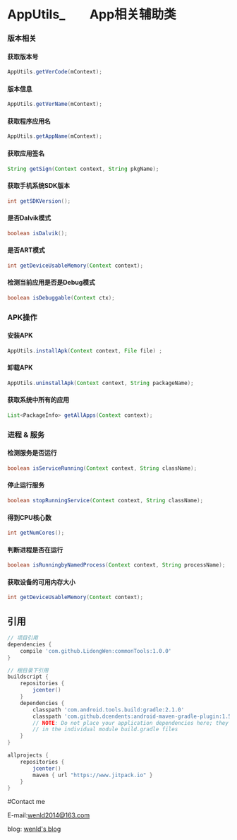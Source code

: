 # AppUtils_  &ensp;&ensp;&ensp;  App相关辅助类
### 版本相关
#### 获取版本号
```java
AppUtils.getVerCode(mContext);
```
#### 版本信息
```java
AppUtils.getVerName(mContext);
```
#### 获取程序应用名
```java
AppUtils.getAppName(mContext);
```
#### 获取应用签名
```java
String getSign(Context context, String pkgName);
```
#### 获取手机系统SDK版本
```java
int getSDKVersion();
```

#### 是否Dalvik模式
```java
boolean isDalvik();
```
#### 是否ART模式
```java
int getDeviceUsableMemory(Context context);
```
#### 检测当前应用是否是Debug模式
```java
boolean isDebuggable(Context ctx);
```

### APK操作
#### 安装APK
```java
AppUtils.installApk(Context context, File file) ;
```
#### 卸载APK
```java
AppUtils.uninstallApk(Context context, String packageName);
```
#### 获取系统中所有的应用
```java
List<PackageInfo> getAllApps(Context context);
```
### 进程 & 服务
#### 检测服务是否运行
```java
boolean isServiceRunning(Context context, String className);
```
#### 停止运行服务
```java
boolean stopRunningService(Context context, String className);
```
#### 得到CPU核心数
```java
int getNumCores();
```
#### 判断进程是否在运行
```java
boolean isRunningbyNamedProcess(Context context, String processName);
```

#### 获取设备的可用内存大小
```java
int getDeviceUsableMemory(Context context);
```


## 引用
```groovy
// 项目引用
dependencies {
    compile 'com.github.LidongWen:commonTools:1.0.0'
}

// 根目录下引用
buildscript {
    repositories {
        jcenter()
    }
    dependencies {
        classpath 'com.android.tools.build:gradle:2.1.0'
        classpath 'com.github.dcendents:android-maven-gradle-plugin:1.5'
        // NOTE: Do not place your application dependencies here; they belong
        // in the individual module build.gradle files
    }
}

allprojects {
    repositories {
        jcenter()
        maven { url "https://www.jitpack.io" }
    }
}
```

#Contact me

E-mail:wenld2014@163.com

blog: [wenld's blog](http://blog.csdn.net/sinat_15877283)

